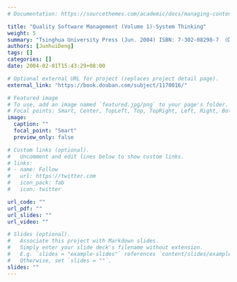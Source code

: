 ```yaml
---
# Documentation: https://sourcethemes.com/academic/docs/managing-content/

title: "Quality Software Management (Volume 1)-System Thinking"
weight: 5
summary: "Tsinghua University Press (Jun. 2004) ISBN: 7-302-08298-7 （Original Work：Gerald M. Weinberg, Quality Software Management:Systems Thinking ,Dorset House (Sep. 1991), ISBN: 0-932-63322-6.）"
authors: [JunhuiDeng]
tags: []
categories: []
date: 2004-02-01T15:43:29+08:00

# Optional external URL for project (replaces project detail page).
external_link: "https://book.douban.com/subject/1170016/"

# Featured image
# To use, add an image named `featured.jpg/png` to your page's folder.
# Focal points: Smart, Center, TopLeft, Top, TopRight, Left, Right, BottomLeft, Bottom, BottomRight.
image:
  caption: ""
  focal_point: "Smart"
  preview_only: false

# Custom links (optional).
#   Uncomment and edit lines below to show custom links.
# links:
# - name: Follow
#   url: https://twitter.com
#   icon_pack: fab
#   icon: twitter

url_code: ""
url_pdf: ""
url_slides: ""
url_video: ""

# Slides (optional).
#   Associate this project with Markdown slides.
#   Simply enter your slide deck's filename without extension.
#   E.g. `slides = "example-slides"` references `content/slides/example-slides.md`.
#   Otherwise, set `slides = ""`.
slides: ""
---
```

